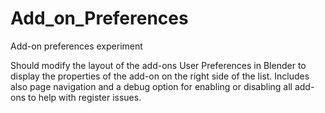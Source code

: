 # Add_on_Preferences
Add-on preferences experiment

Should modify the layout of the add-ons User Preferences in Blender to display the properties of the add-on on the right side of the list.
Includes also page navigation and a debug option for enabling or disabling all add-ons to help with register issues.
